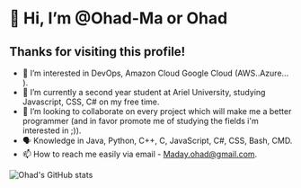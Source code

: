 # 👋 Hi, I’m @Ohad-Ma or Ohad
## Thanks for visiting this profile!
- 👀 I’m interested in DevOps, Amazon Cloud Google Cloud (AWS..Azure... ).
- 🌱 I’m currently a second year student at Ariel University, studying Javascript, CSS, C# on my free time.
- 💞️ I’m looking to collaborate on every project which will make me a better programmer (and in favor promote me of studying the fields i'm interested in ;)).
- 🗣️ Knowledge in Java, Python, C++, C, JavaScript, C#, CSS, Bash, CMD. 
- 📫 How to reach me easily via email - Maday.ohad@gmail.com.

![Ohad's GitHub stats](https://github-readme-stats.vercel.app/api?username=ohad-ma&show_icons=true&theme=radical)


<!---
Ohad-Ma/Ohad-Ma is a ✨ special ✨ repository because its `README.md` (this file) appears on your GitHub profile.
You can click the Preview link to take a look at your changes.
--->
